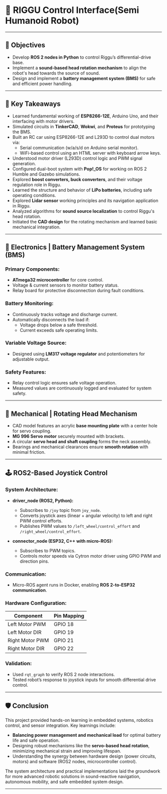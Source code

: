 # 🤖 RIGGU Control Interface(Semi Humanoid Robot)

---

## 📌 Objectives

- Develop **ROS 2 nodes in Python** to control Riggu’s differential-drive base.
- Implement a **sound-based head rotation mechanism** to align the robot's head towards the source of sound.
- Design and implement a **battery management system (BMS)** for safe and efficient power handling.

---

## 🔑 Key Takeaways

- Learned fundamental working of **ESP8266-12E**, Arduino Uno, and their interfacing with motor drivers.
- Simulated circuits in **TinkerCAD**, **Wokwi**, and **Proteus** for prototyping the BMS.
- Built an RC car using ESP8266-12E and L293D to control dual motors via:
  - Serial communication (w/a/s/d on Arduino serial monitor).
  - WiFi-based control using an HTML server with keyboard arrow keys.
- Understood motor driver (L293D) control logic and PWM signal generation.
- Configured dual-boot system with **Pop!_OS** for working on ROS 2 Humble and Gazebo simulations.
- Explored **boost converters, buck converters**, and their voltage regulation role in Riggu.
- Learned the structure and behavior of **LiPo batteries**, including safe operating conditions.
- Explored **Lidar sensor** working principles and its navigation application in Riggu.
- Analyzed algorithms for **sound source localization** to control Riggu's head rotation.
- Initiated the **CAD design** for the rotating mechanism and learned basic mechanical integration.

---

## 🔋 Electronics | Battery Management System (BMS)

### Primary Components:
- **ATmega32 microcontroller** for core control.
- Voltage & current sensors to monitor battery status.
- Relay board for protective disconnection during fault conditions.

### Battery Monitoring:
- Continuously tracks voltage and discharge current.
- Automatically disconnects the load if:
  - Voltage drops below a safe threshold.
  - Current exceeds safe operating limits.

### Variable Voltage Source:
- Designed using **LM317 voltage regulator** and potentiometers for adjustable output.

### Safety Features:
- Relay control logic ensures safe voltage operation.
- Measured values are continuously logged and evaluated for system safety.

---

## 🔧 Mechanical | Rotating Head Mechanism

- CAD model features an acrylic **base mounting plate** with a center hole for servo coupling.
- **MG 996 Servo motor** securely mounted with brackets.
- A circular **servo head and shaft coupling** forms the neck assembly.
- Bearings and mechanical clearances ensure **smooth rotation** with minimal friction.

---

## 🕹️ ROS2-Based Joystick Control

### System Architecture:
- **driver_node (ROS2, Python):**
  - Subscribes to `/joy` topic from `joy_node`.
  - Converts joystick axes (linear + angular velocity) to left and right PWM control efforts.
  - Publishes PWM values to `/left_wheel/control_effort` and `/right_wheel/control_effort`.

- **connector_node (ESP32, C++ with micro-ROS):**
  - Subscribes to PWM topics.
  - Controls motor speeds via Cytron motor driver using GPIO PWM and direction pins.

### Communication:
- Micro-ROS agent runs in Docker, enabling **ROS 2-to-ESP32 communication**.

### Hardware Configuration:
| Component        | Pin Mapping |
|------------------|-------------|
| Left Motor PWM   | GPIO 18     |
| Left Motor DIR   | GPIO 19     |
| Right Motor PWM  | GPIO 21     |
| Right Motor DIR  | GPIO 22     |

### Validation:
- Used `rqt_graph` to verify ROS 2 node interactions.
- Tested robot’s response to joystick inputs for smooth differential drive control.

---

## 🛡️ Conclusion

This project provided hands-on learning in embedded systems, robotics control, and sensor integration. Key learnings include:
- **Balancing power management and mechanical load** for optimal battery life and safe operation.
- Designing robust mechanisms like the **servo-based head rotation**, minimizing mechanical strain and improving lifespan.
- Understanding the synergy between hardware design (power circuits, motors) and software (ROS2 nodes, microcontroller control).

The system architecture and practical implementations laid the groundwork for more advanced robotic solutions in sound-reactive navigation, autonomous mobility, and safe embedded system design.

---
